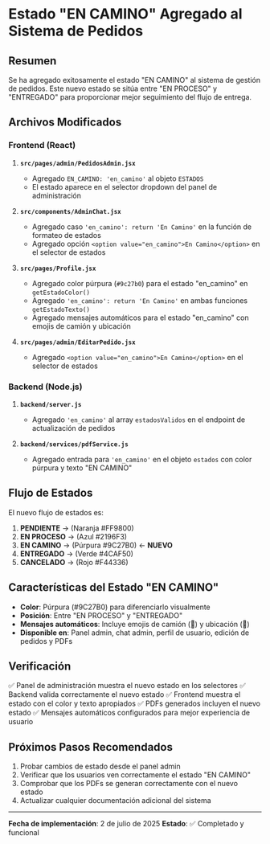 # Estado "EN CAMINO" Agregado al Sistema de Pedidos

## Resumen
Se ha agregado exitosamente el estado "EN CAMINO" al sistema de gestión de pedidos. Este nuevo estado se sitúa entre "EN PROCESO" y "ENTREGADO" para proporcionar mejor seguimiento del flujo de entrega.

## Archivos Modificados

### Frontend (React)
1. **`src/pages/admin/PedidosAdmin.jsx`**
   - Agregado `EN_CAMINO: 'en_camino'` al objeto `ESTADOS`
   - El estado aparece en el selector dropdown del panel de administración

2. **`src/components/AdminChat.jsx`**
   - Agregado caso `'en_camino': return 'En Camino'` en la función de formateo de estados
   - Agregado opción `<option value="en_camino">En Camino</option>` en el selector de estados

3. **`src/pages/Profile.jsx`**
   - Agregado color púrpura (`#9c27b0`) para el estado "en_camino" en `getEstadoColor()`
   - Agregado `'en_camino': return 'En Camino'` en ambas funciones `getEstadoTexto()`
   - Agregado mensajes automáticos para el estado "en_camino" con emojis de camión y ubicación

4. **`src/pages/admin/EditarPedido.jsx`**
   - Agregado `<option value="en_camino">En Camino</option>` en el selector de estados

### Backend (Node.js)
1. **`backend/server.js`**
   - Agregado `'en_camino'` al array `estadosValidos` en el endpoint de actualización de pedidos

2. **`backend/services/pdfService.js`**
   - Agregado entrada para `'en_camino'` en el objeto `estados` con color púrpura y texto "EN CAMINO"

## Flujo de Estados
El nuevo flujo de estados es:
1. **PENDIENTE** → (Naranja #FF9800)
2. **EN PROCESO** → (Azul #2196F3) 
3. **EN CAMINO** → (Púrpura #9C27B0) ← **NUEVO**
4. **ENTREGADO** → (Verde #4CAF50)
5. **CANCELADO** → (Rojo #F44336)

## Características del Estado "EN CAMINO"
- **Color**: Púrpura (#9C27B0) para diferenciarlo visualmente
- **Posición**: Entre "EN PROCESO" y "ENTREGADO"
- **Mensajes automáticos**: Incluye emojis de camión (🚚) y ubicación (📍)
- **Disponible en**: Panel admin, chat admin, perfil de usuario, edición de pedidos y PDFs

## Verificación
✅ Panel de administración muestra el nuevo estado en los selectores
✅ Backend valida correctamente el nuevo estado
✅ Frontend muestra el estado con el color y texto apropiados
✅ PDFs generados incluyen el nuevo estado
✅ Mensajes automáticos configurados para mejor experiencia de usuario

## Próximos Pasos Recomendados
1. Probar cambios de estado desde el panel admin
2. Verificar que los usuarios ven correctamente el estado "EN CAMINO"
3. Comprobar que los PDFs se generan correctamente con el nuevo estado
4. Actualizar cualquier documentación adicional del sistema

---
**Fecha de implementación**: 2 de julio de 2025
**Estado**: ✅ Completado y funcional

